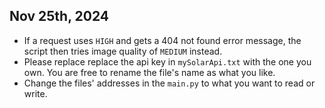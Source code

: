 ## Nov 25th, 2024
*   If a request uses `HIGH` and gets a 404 not found error message, the script then tries image quality of `MEDIUM` instead.
*   Please replace replace the api key in `mySolarApi.txt` with the one you own. You are free to rename the file's name as what you like.
*   Change the files' addresses in the `main.py` to what you want to read or write.